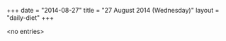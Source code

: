+++
date = "2014-08-27"
title = "27 August 2014 (Wednesday)"
layout = "daily-diet"
+++


\<no entries\>

